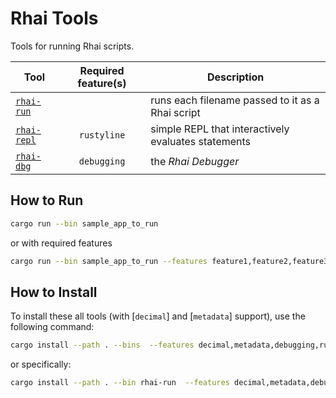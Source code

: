 Rhai Tools
==========

Tools for running Rhai scripts.

| Tool                                                                             | Required feature(s) | Description                                         |
| -------------------------------------------------------------------------------- | :-----------------: | --------------------------------------------------- |
| [`rhai-run`](https://github.com/rhaiscript/rhai/blob/main/src/bin/rhai-run.rs)   |                     | runs each filename passed to it as a Rhai script    |
| [`rhai-repl`](https://github.com/rhaiscript/rhai/blob/main/src/bin/rhai-repl.rs) |     `rustyline`     | simple REPL that interactively evaluates statements |
| [`rhai-dbg`](https://github.com/rhaiscript/rhai/blob/main/src/bin/rhai-dbg.rs)   |     `debugging`     | the _Rhai Debugger_                                 |


How to Run
----------

```sh
cargo run --bin sample_app_to_run
```

or with required features

```sh
cargo run --bin sample_app_to_run --features feature1,feature2,feature3
```


How to Install
--------------

To install these all tools (with [`decimal`] and [`metadata`] support), use the following command:

```sh
cargo install --path . --bins  --features decimal,metadata,debugging,rustyline
```

or specifically:

```sh
cargo install --path . --bin rhai-run  --features decimal,metadata,debugging,rustyline
```
